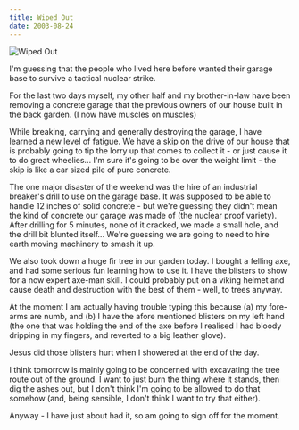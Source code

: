 ```yaml
---
title: Wiped Out
date: 2003-08-24
---
```


![Wiped Out](https://source.unsplash.com/npxXWgQ33ZQ/1600x900)

I'm guessing that the people who lived here before wanted their garage base to survive a tactical nuclear strike.

For the last two days myself, my other half and my brother-in-law have been removing a concrete garage that the previous owners of our house built in the back garden. (I now have muscles on muscles)

While breaking, carrying and generally destroying the garage, I have learned a new level of fatigue. We have a skip on the drive of our house that is probably going to tip the lorry up that comes to collect it - or just cause it to do great wheelies... I'm sure it's going to be over the weight limit - the skip is like a car sized pile of pure concrete.

The one major disaster of the weekend was the hire of an industrial breaker's drill to use on the garage base. It was supposed to be able to handle 12 inches of solid concrete - but we're guessing they didn't mean the kind of concrete our garage was made of (the nuclear proof variety). After drilling for 5 minutes, none of it cracked, we made a small hole, and the drill bit blunted itself... We're guessing we are going to need to hire earth moving machinery to smash it up.

We also took down a huge fir tree in our garden today. I bought a felling axe, and had some serious fun learning how to use it. I have the blisters to show for a now expert axe-man skill. I could probably put on a viking helmet and cause death and destruction with the best of them - well, to trees anyway.

At the moment I am actually having trouble typing this because (a) my fore-arms are numb, and (b) I have the afore mentioned blisters on my left hand (the one that was holding the end of the axe before I realised I had bloody dripping in my fingers, and reverted to a big leather glove).

Jesus did those blisters hurt when I showered at the end of the day.

I think tomorrow is mainly going to be concerned with excavating the tree route out of the ground. I want to just burn the thing where it stands, then dig the ashes out, but I don't think I'm going to be allowed to do that somehow (and, being sensible, I don't think I want to try that either).

Anyway - I have just about had it, so am going to sign off for the moment.